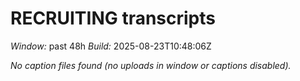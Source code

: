 # RECRUITING transcripts
_Window:_ past 48h
_Build:_ 2025-08-23T10:48:06Z

_No caption files found (no uploads in window or captions disabled)._ 
